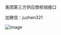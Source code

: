 美团第三方供应商核销接口

加微信：juzhen321

![image](https://github.com/user-attachments/assets/6079c8cd-b10c-4e08-8924-133184c5e724)
